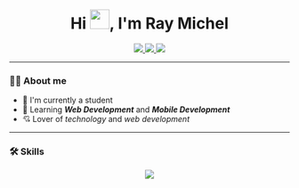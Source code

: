 
<h1 align="center">Hi <img width="35"  src="https://raw.githubusercontent.com/kaueMarques/kaueMarques/master/hi.gif">, I'm Ray Michel</h1>



<div align="center">
  <a href="https://github.com/rayMSilva" alt="github" target="blank">
  <img src="https://img.shields.io/badge/GitHub-black?style=for-the-badge&logo=github&logoColor=11c6c7">
  </a>
  <a href="https://www.instagram.com/dev_raym/" alt="instagram" target="_blank">
  <img src="https://img.shields.io/badge/Instagram-black?style=for-the-badge&logo=instagram&logoColor=11c6c7&labelColor=black">
  </a>
  <a href="mailto:raymichelknapp@gmail.com?subject=HiThere">
  <img src="https://img.shields.io/badge/Gmail-black?style=for-the-badge&logo=gmail&logoColor=11c6c7">
  </a>
  
</div>

---

### :man_technologist: **About me**

- 🎒 I'm currently a student
- 🌱 Learning ***Web Development*** and ***Mobile Development***
- 💘 Lover of *technology* and *web development*



---

### :hammer_and_wrench: **Skills**

<p align="center">
  <a href="https://skillicons.dev">
    <img src="https://skillicons.dev/icons?i=java,spring,git,androidstudio,cs,dart,flutter,py&theme=dark" />
  </a>
</p>

